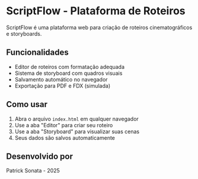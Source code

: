 # ScriptFlow - Plataforma de Roteiros

ScriptFlow é uma plataforma web para criação de roteiros cinematográficos e storyboards.

## Funcionalidades

- Editor de roteiros com formatação adequada
- Sistema de storyboard com quadros visuais
- Salvamento automático no navegador
- Exportação para PDF e FDX (simulada)

## Como usar

1. Abra o arquivo `index.html` em qualquer navegador
2. Use a aba "Editor" para criar seu roteiro
3. Use a aba "Storyboard" para visualizar suas cenas
4. Seus dados são salvos automaticamente

## Desenvolvido por

Patrick Sonata - 2025
